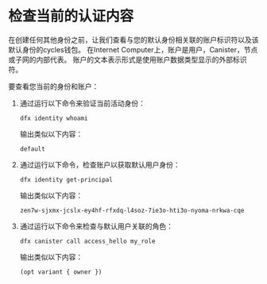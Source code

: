 # 检查当前的认证内容

在创建任何其他身份之前，让我们查看与您的默认身份相关联的账户标识符以及该默认身份的cycles钱包。 在Internet Computer上，账户是用户，Canister，节点或子网的内部代表。 账户的文本表示形式是使用账户数据类型显示的外部标识符。

要查看您当前的身份和账户：

1. 通过运行以下命令来验证当前活动身份：  


   ```text
   dfx identity whoami
   ```

   输出类似以下内容：

   ```text
   default
   ```

2. 通过运行以下命令，检查账户以获取默认用户身份：  


   ```text
   dfx identity get-principal
   ```

   输出类似以下内容：

   ```text
   zen7w-sjxmx-jcslx-ey4hf-rfxdq-l4soz-7ie3o-hti3o-nyoma-nrkwa-cqe
   ```

3. 通过运行以下命令来检查与默认用户关联的角色：  


   ```text
   dfx canister call access_hello my_role
   ```

   输出类似以下内容：

   ```text
   (opt variant { owner })
   ```

